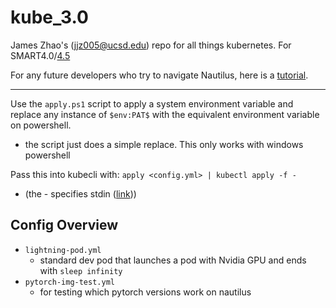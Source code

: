 # kube_3.0

James Zhao's ([jjz005@ucsd.edu](jjz005@ucsd.edu)) repo for all things kubernetes. For SMART4.0/[4.5](https://github.com/Cyoung02/smart4.5) 

For any future developers who try to navigate Nautilus, here is a [tutorial](https://github.com/JamesZhao01/nautilus-tutorial). 

---

Use the ```apply.ps1``` script to apply a system environment variable and replace any instance of ```$env:PAT$``` with the equivalent environment variable on powershell. 
- the script just does a simple replace. This only works with windows powershell

Pass this into kubecli with:
```apply <config.yml> | kubectl apply -f -```
- (the - specifies stdin ([link](https://stackoverflow.com/questions/54032336/need-some-explaination-of-kubectl-stdin-and-pipe])))


## Config Overview
- ```lightning-pod.yml```
  - standard dev pod that launches a pod with Nvidia GPU and ends with ```sleep infinity```
- ```pytorch-img-test.yml```
  - for testing which pytorch versions work on nautilus